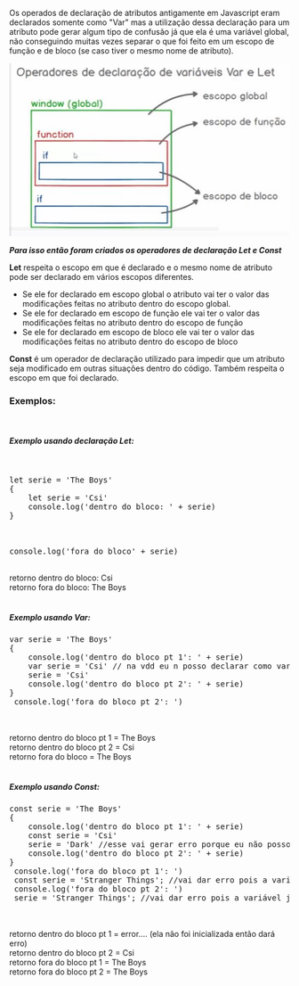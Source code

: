 <p>Os operados de declaração de atributos antigamente em Javascript eram declarados somente como "Var" mas
a utilização dessa declaração para um atributo pode gerar algum tipo de confusão já que ela é uma variável global, não conseguindo muitas vezes separar o que foi feito em um escopo de função e de bloco (se caso tiver o mesmo nome de atributo).</p>

<img src="https://github.com/Kimbellyf/ECMAScript-6/blob/main/var-let-const/escopoglobalelocal.JPG">


</p> <b><i>Para isso então foram criados os operadores de declaração Let e Const </i></b></p>

<p>
<strong>Let</strong> respeita o escopo em que é declarado e o mesmo nome de atributo pode ser declarado em vários escopos diferentes. 
<ul>
    <li> Se ele for declarado em escopo global o atributo vai ter o valor das modificações feitas no atributo dentro do escopo global. </li>
    <li>Se ele for declarado em escopo de função ele vai ter o valor das modificações feitas no atributo dentro do escopo de função</li>
    <li>Se ele for declarado em escopo de bloco ele vai ter o valor das modificações feitas no atributo dentro do escopo de bloco
    </li>
</ul>

<p>
<strong>Const</strong> é um operador de declaração utilizado para impedir que um atributo seja modificado em outras situações dentro do código. Também respeita o escopo em que foi declarado.
</p>


<h3>Exemplos:</h3>
<br>
<h5>Exemplo usando declaração <strong>Let</strong>:</h5>
<br>

<pre>
let serie = 'The Boys'
{
    let serie = 'Csi'
    console.log('dentro do bloco: ' + serie)
}
<br><br>
console.log('fora do bloco' + serie)
</pre>
<br>
retorno dentro do bloco:
Csi
<br>
retorno fora do bloco:
The Boys
<br><br>

<h5>Exemplo usando <strong>Var</strong>:</h5>

<pre>
var serie = 'The Boys'
{
    console.log('dentro do bloco pt 1': ' + serie)
    var serie = 'Csi' // na vdd eu n posso declarar como var um atributo que ja foi declarado, isso vai gerar um erro, só podendo fazer portanto o de baixo
    serie = 'Csi'
    console.log('dentro do bloco pt 2': ' + serie)
}
 console.log('fora do bloco pt 2': ')
</pre>

<br><br>
retorno dentro do bloco pt 1 =
The Boys
<br>
retorno dentro do bloco pt 2 =
Csi
<br>
retorno fora do bloco =
The Boys
<br>
<br>
<h5>Exemplo usando <strong>Const</strong>:</h5>

<pre>
const serie = 'The Boys'
{
    console.log('dentro do bloco pt 1': ' + serie)
    const serie = 'Csi' 
    serie = 'Dark' //esse vai gerar erro porque eu não posso alterar uma const. Ela ja foi declarada dentro do escopo de bloco como 'Csi'
    console.log('dentro do bloco pt 2': ' + serie)
}
 console.log('fora do bloco pt 1': ')
 const serie = 'Stranger Things'; //vai dar erro pois a variável ja foi declarada no escopo global
 console.log('fora do bloco pt 2': ')
 serie = 'Stranger Things'; //vai dar erro pois a variável ja foi definida como 'The Boys' no escopo global e como const não pode mudar...
</pre>

<br><br>
retorno dentro do bloco pt 1 =
error.... (ela não foi inicializada então dará erro)
<br>
retorno dentro do bloco pt 2 =
Csi
<br>
retorno fora do bloco pt 1 =
The Boys
<br>
retorno fora do bloco pt 2 =
The Boys
<br>

